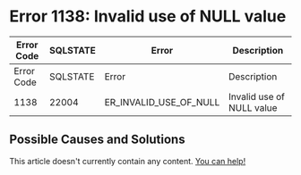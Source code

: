 
# Error 1138: Invalid use of NULL value


| Error Code | SQLSTATE | Error | Description |
| --- | --- | --- | --- |
| Error Code | SQLSTATE | Error | Description |
| 1138 | 22004 | ER_INVALID_USE_OF_NULL | Invalid use of NULL value |




## Possible Causes and Solutions


This article doesn't currently contain any content. [You can help!](/en/writing-and-editing-knowledge-base-articles/)


